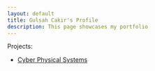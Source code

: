 ```yaml
---
layout: default
title: Gulsah Cakir's Profile
description: This page showcases my portfolio
---
```


Projects:

- [Cyber Physical Systems](https://gulsahcakir.github.io/CPS)
